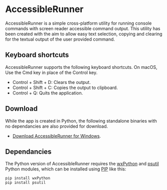 # AccessibleRunner
AccessibleRunner is a simple cross-platform utility for running console commands with screen reader accessible command output. This utility has been created with the aim to allow easy text selection, copying and clearing for the textual output of the user provided command.

## Keyboard shortcuts
AccessibleRunner supports the following keyboard shortcuts. On macOS, Use the Cmd key in place of the Control key.

* Control + Shift + D: Clears the output.
* Control + Shift + C: Copies the output to clipboard.
* Control + Q: Quits the application.

## Download
While the app is created in Python, the following standalone binaries with no dependancies are also provided for download.

* [Download AccessibleRunner for Windows](https://github.com/adamsamec/AccessibleRunner/blob/master/dist/win-x64/AccessibleRunner.exe?raw=true).

## Dependancies
The Python version of AccessibleRunner requires the [wxPython](https://www.wxpython.org) and [psutil](https://pypi.org/project/psutil/) Python modules, which can be installed using [PIP](https://pypi.org/project/pip/) like this:

    pip install wxPython
    pip install psutil
